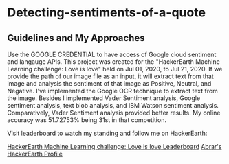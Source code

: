 # Detecting-sentiments-of-a-quote
## Guidelines and My Approaches
Use the GOOGLE CREDENTIAL to have access of Google cloud sentiment and langauge APIs. This project was created for the "HackerEarth Machine Learning challenge: Love is love" held on Jul 01, 2020, to Jul 21, 2020. If we provide the path of our image file as an input, it will extract text from that image and analysis the sentiment of that image as Positive, Neutral, and Negative. I've implemented the Google OCR technique to extract text from the image. Besides I implemented Vader Sentiment analysis, Google sentiment analysis, text blob analysis, and IBM Watson sentiment analysis. Comparatively, Vader Sentiment analysis provided better results. My online accuracy was 51.72753% being 31st in that competition.

Visit leaderboard to watch my standing and follow me on HackerEarth:

[HackerEarth Machine Learning challenge: Love is love Leaderboard](https://www.hackerearth.com/challenges/competitive/hackerearth-machine-learning-challenge-pride-month-edition/leaderboard/detect-the-sentiment-of-a-quote-2-ca749be7/)
[Abrar's HackerEarth Profile](https://www.hackerearth.com/@abrar.jahin.2652)
